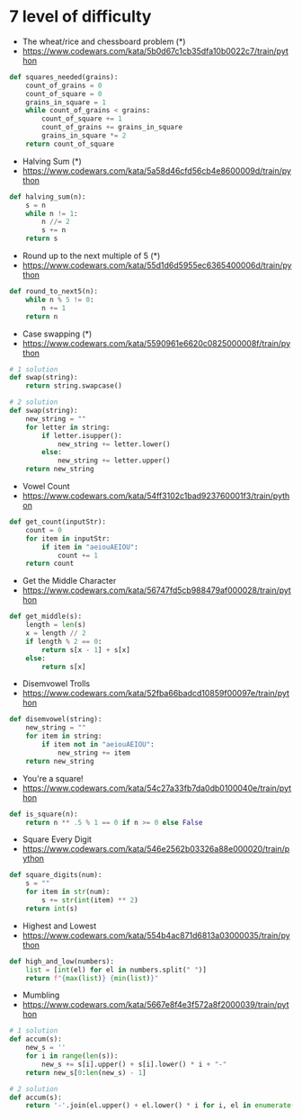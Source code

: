 # 7 level of difficulty


* The wheat/rice and chessboard problem (*)
* https://www.codewars.com/kata/5b0d67c1cb35dfa10b0022c7/train/python

```python
def squares_needed(grains):
    count_of_grains = 0
    count_of_square = 0
    grains_in_square = 1
    while count_of_grains < grains:
        count_of_square += 1
        count_of_grains += grains_in_square
        grains_in_square *= 2
    return count_of_square
```


* Halving Sum (*)
* https://www.codewars.com/kata/5a58d46cfd56cb4e8600009d/train/python

```python
def halving_sum(n):
    s = n
    while n != 1:
        n //= 2
        s += n
    return s
```


* Round up to the next multiple of 5 (*)
* https://www.codewars.com/kata/55d1d6d5955ec6365400006d/train/python

```python
def round_to_next5(n):
    while n % 5 != 0:
        n += 1
    return n
```


* Case swapping (*)
* https://www.codewars.com/kata/5590961e6620c0825000008f/train/python

```python
# 1 solution
def swap(string):
    return string.swapcase()

# 2 solution
def swap(string):
    new_string = ""
    for letter in string:
        if letter.isupper():
            new_string += letter.lower()
        else:
            new_string += letter.upper()
    return new_string
```


* Vowel Count
* https://www.codewars.com/kata/54ff3102c1bad923760001f3/train/python

```python
def get_count(inputStr):
    count = 0
    for item in inputStr:
        if item in "aeiouAEIOU":
            count += 1
    return count
```


* Get the Middle Character
* https://www.codewars.com/kata/56747fd5cb988479af000028/train/python

```python
def get_middle(s):
    length = len(s)
    x = length // 2
    if length % 2 == 0:
        return s[x - 1] + s[x]
    else:
        return s[x]
```


* Disemvowel Trolls
* https://www.codewars.com/kata/52fba66badcd10859f00097e/train/python

```python
def disemvowel(string):
    new_string = ""
    for item in string:
        if item not in "aeiouAEIOU":
            new_string += item
    return new_string
```


* You're a square!
* https://www.codewars.com/kata/54c27a33fb7da0db0100040e/train/python

```python
def is_square(n):
    return n ** .5 % 1 == 0 if n >= 0 else False
```


* Square Every Digit
* https://www.codewars.com/kata/546e2562b03326a88e000020/train/python

```python
def square_digits(num):
    s = ""
    for item in str(num):
        s += str(int(item) ** 2)
    return int(s)
```


* Highest and Lowest
* https://www.codewars.com/kata/554b4ac871d6813a03000035/train/python

```python
def high_and_low(numbers):
    list = [int(el) for el in numbers.split(" ")]
    return f"{max(list)} {min(list)}"
```


* Mumbling
* https://www.codewars.com/kata/5667e8f4e3f572a8f2000039/train/python

```python
# 1 solution
def accum(s):
    new_s = ''
    for i in range(len(s)):
        new_s += s[i].upper() + s[i].lower() * i + "-"
    return new_s[0:len(new_s) - 1]

# 2 solution
def accum(s):
    return '-'.join(el.upper() + el.lower() * i for i, el in enumerate(s))
```
